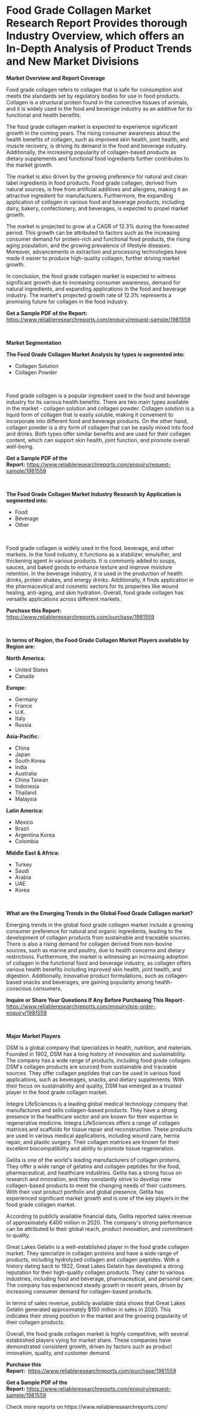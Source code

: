 <p><h1>Food Grade Collagen Market Research Report Provides thorough Industry Overview, which offers an In-Depth Analysis of Product Trends and New Market Divisions</h1></p><p><strong>Market Overview and Report Coverage</strong></p>
<p><p>Food grade collagen refers to collagen that is safe for consumption and meets the standards set by regulatory bodies for use in food products. Collagen is a structural protein found in the connective tissues of animals, and it is widely used in the food and beverage industry as an additive for its functional and health benefits.</p><p>The food grade collagen market is expected to experience significant growth in the coming years. The rising consumer awareness about the health benefits of collagen, such as improved skin health, joint health, and muscle recovery, is driving its demand in the food and beverage industry. Additionally, the increasing popularity of collagen-based products as dietary supplements and functional food ingredients further contributes to the market growth.</p><p>The market is also driven by the growing preference for natural and clean label ingredients in food products. Food grade collagen, derived from natural sources, is free from artificial additives and allergens, making it an attractive ingredient for manufacturers. Furthermore, the expanding application of collagen in various food and beverage products, including dairy, bakery, confectionery, and beverages, is expected to propel market growth.</p><p>The market is projected to grow at a CAGR of 12.3% during the forecasted period. This growth can be attributed to factors such as the increasing consumer demand for protein-rich and functional food products, the rising aging population, and the growing prevalence of lifestyle diseases. Moreover, advancements in extraction and processing technologies have made it easier to produce high-quality collagen, further driving market growth.</p><p>In conclusion, the food grade collagen market is expected to witness significant growth due to increasing consumer awareness, demand for natural ingredients, and expanding applications in the food and beverage industry. The market's projected growth rate of 12.3% represents a promising future for collagen in the food industry.</p></p>
<p><strong>Get a Sample PDF of the Report:</strong> <a href="https://www.reliableresearchreports.com/enquiry/request-sample/1981559">https://www.reliableresearchreports.com/enquiry/request-sample/1981559</a></p>
<p>&nbsp;</p>
<p><strong>Market Segmentation</strong></p>
<p><strong>The Food Grade Collagen Market Analysis by types is segmented into:</strong></p>
<p><ul><li>Collagen Solution</li><li>Collagen Powder</li></ul></p>
<p>&nbsp;</p>
<p><p>Food grade collagen is a popular ingredient used in the food and beverage industry for its various health benefits. There are two main types available in the market - collagen solution and collagen powder. Collagen solution is a liquid form of collagen that is easily soluble, making it convenient to incorporate into different food and beverage products. On the other hand, collagen powder is a dry form of collagen that can be easily mixed into food and drinks. Both types offer similar benefits and are used for their collagen content, which can support skin health, joint function, and promote overall well-being.</p></p>
<p><strong>Get a Sample PDF of the Report:</strong>&nbsp;<a href="https://www.reliableresearchreports.com/enquiry/request-sample/1981559">https://www.reliableresearchreports.com/enquiry/request-sample/1981559</a></p>
<p>&nbsp;</p>
<p><strong>The Food Grade Collagen Market Industry Research by Application is segmented into:</strong></p>
<p><ul><li>Food</li><li>Beverage</li><li>Other</li></ul></p>
<p>&nbsp;</p>
<p><p>Food grade collagen is widely used in the food, beverage, and other markets. In the food industry, it functions as a stabilizer, emulsifier, and thickening agent in various products. It is commonly added to soups, sauces, and baked goods to enhance texture and improve moisture retention. In the beverage industry, it is used in the production of health drinks, protein shakes, and energy drinks. Additionally, it finds application in the pharmaceutical and cosmetic sectors for its properties like wound healing, anti-aging, and skin hydration. Overall, food grade collagen has versatile applications across different markets.</p></p>
<p><strong>Purchase this Report:</strong>&nbsp; <a href="https://www.reliableresearchreports.com/purchase/1981559">https://www.reliableresearchreports.com/purchase/1981559</a></p>
<p>&nbsp;</p>
<p><strong>In terms of Region, the Food Grade Collagen Market Players available by Region are:</strong></p>
<p>
    <p> <strong> North America: </strong>
        <ul>
            <li>United States</li>
            <li>Canada</li>
        </ul>
        </p> 
    <p> <strong> Europe: </strong>
        <ul>
            <li>Germany</li>
            <li>France</li>
            <li>U.K.</li>
            <li>Italy</li>
            <li>Russia</li>
        </ul>
        </p> 
    <p> <strong> Asia-Pacific: </strong>
        <ul>
            <li>China</li>
            <li>Japan</li>
            <li>South Korea</li>
            <li>India</li>
            <li>Australia</li>
            <li>China Taiwan</li>
            <li>Indonesia</li>
            <li>Thailand</li>
            <li>Malaysia</li>
        </ul>
        </p> 
    <p> <strong> Latin America: </strong>
        <ul>
            <li>Mexico</li>
            <li>Brazil</li>
            <li>Argentina Korea</li>
            <li>Colombia</li>
        </ul>
        </p> 
    <p> <strong> Middle East & Africa: </strong>
        <ul>
            <li>Turkey</li>
            <li>Saudi</li>
            <li>Arabia</li>
            <li>UAE</li>
            <li>Korea</li>
        </ul>
    </p>
    </p>
<p>&nbsp;</p>
<p><strong>What are the Emerging Trends in the Global Food Grade Collagen market?</strong></p>
<p><p>Emerging trends in the global food grade collagen market include a growing consumer preference for natural and organic ingredients, leading to the development of collagen products from sustainable and traceable sources. There is also a rising demand for collagen derived from non-bovine sources, such as marine and poultry, due to health concerns and dietary restrictions. Furthermore, the market is witnessing an increasing adoption of collagen in the functional food and beverage industry, as collagen offers various health benefits including improved skin health, joint health, and digestion. Additionally, innovative product formulations, such as collagen-based snacks and beverages, are gaining popularity among health-conscious consumers.</p></p>
<p><strong>Inquire or Share Your Questions If Any Before Purchasing This Report</strong>- <a href="https://www.reliableresearchreports.com/enquiry/pre-order-enquiry/1981559">https://www.reliableresearchreports.com/enquiry/pre-order-enquiry/1981559</a></p>
<p>&nbsp;</p>
<p><strong>Major Market Players</strong></p>
<p><p>DSM is a global company that specializes in health, nutrition, and materials. Founded in 1902, DSM has a long history of innovation and sustainability. The company has a wide range of products, including food grade collagen. DSM's collagen products are sourced from sustainable and traceable sources. They offer collagen peptides that can be used in various food applications, such as beverages, snacks, and dietary supplements. With their focus on sustainability and quality, DSM has emerged as a trusted player in the food grade collagen market.</p><p>Integra LifeSciences is a leading global medical technology company that manufactures and sells collagen-based products. They have a strong presence in the healthcare sector and are known for their expertise in regenerative medicine. Integra LifeSciences offers a range of collagen matrices and scaffolds for tissue repair and reconstruction. These products are used in various medical applications, including wound care, hernia repair, and plastic surgery. Their collagen matrices are known for their excellent biocompatibility and ability to promote tissue regeneration.</p><p>Gelita is one of the world's leading manufacturers of collagen proteins. They offer a wide range of gelatins and collagen peptides for the food, pharmaceutical, and healthcare industries. Gelita has a strong focus on research and innovation, and they constantly strive to develop new collagen-based products to meet the changing needs of their customers. With their vast product portfolio and global presence, Gelita has experienced significant market growth and is one of the key players in the food grade collagen market.</p><p>According to publicly available financial data, Gelita reported sales revenue of approximately €400 million in 2020. The company's strong performance can be attributed to their global reach, product innovation, and commitment to quality.</p><p>Great Lakes Gelatin is a well-established player in the food grade collagen market. They specialize in collagen proteins and have a wide range of products, including hydrolyzed collagen and collagen peptides. With a history dating back to 1922, Great Lakes Gelatin has developed a strong reputation for their high-quality collagen products. They cater to various industries, including food and beverage, pharmaceutical, and personal care. The company has experienced steady growth in recent years, driven by increasing consumer demand for collagen-based products.</p><p>In terms of sales revenue, publicly available data shows that Great Lakes Gelatin generated approximately $150 million in sales in 2020. This indicates their strong position in the market and the growing popularity of their collagen products.</p><p>Overall, the food grade collagen market is highly competitive, with several established players vying for market share. These companies have demonstrated consistent growth, driven by factors such as product innovation, quality, and customer demand.</p></p>
<p><strong>Purchase this Report:</strong>&nbsp;&nbsp;<a href="https://www.reliableresearchreports.com/purchase/1981559">https://www.reliableresearchreports.com/purchase/1981559</a></p>
<p></p>
<p><strong>Get a Sample PDF of the Report:</strong>&nbsp;<a href="https://www.reliableresearchreports.com/enquiry/request-sample/1981559">https://www.reliableresearchreports.com/enquiry/request-sample/1981559</a></p>
<p>Check more reports on https://www.reliableresearchreports.com/</p>